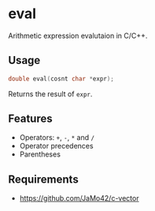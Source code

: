 # eval

Arithmetic expression evalutaion in C/C++.

## Usage

```cpp
double eval(cosnt char *expr);
```

Returns the result of `expr`.

## Features

- Operators: `+`, `-`, `*` and `/`
- Operator precedences
- Parentheses

## Requirements

- https://github.com/JaMo42/c-vector
